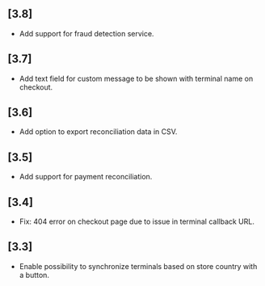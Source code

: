 ## [3.8]
- Add support for fraud detection service.
## [3.7]
- Add text field for custom message to be shown with terminal name on checkout.
## [3.6]
- Add option to export reconciliation data in CSV.
## [3.5]
- Add support for payment reconciliation.

## [3.4]
- Fix: 404 error on checkout page due to issue in terminal callback URL.

## [3.3]
- Enable possibility to synchronize terminals based on store country with a button.